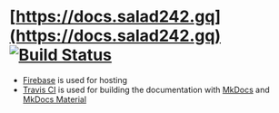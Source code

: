 # [https://docs.salad242.gq](https://docs.salad242.gq) [![Build Status](https://travis-ci.org/Kore-Development/saladbot-api.svg?branch=master)](https://travis-ci.org/Kore-Development/saladbot-api)
* [Firebase](https://firebase.google.com) is used for hosting
* [Travis CI](https://travis-ci.org) is used for building the documentation with [MkDocs](https://www.mkdocs.org) and [MkDocs Material](https://squidfunk.github.io/mkdocs-material/)
